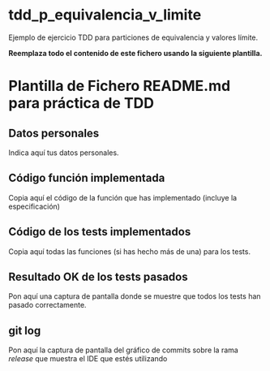 # tdd_p_equivalencia_v_limite

Ejemplo de ejercicio TDD para particiones de equivalencia y valores límite.

**Reemplaza todo el contenido de este fichero usando la siguiente plantilla.**

# Plantilla de Fichero README.md para práctica de TDD

## Datos personales

Indica aquí tus datos personales.

## Código función implementada

Copia aquí el código de la función que has implementado (incluye la especificación)

## Código de los tests implementados

Copia aquí todas las funciones (si has hecho más de una) para los tests.

## Resultado OK de los tests pasados

Pon aquí una captura de pantalla donde se muestre que todos los tests han pasado correctamente.

## git log

Pon aquí la captura de pantalla del gráfico de commits sobre la rama _release_ que muestra el IDE que estés utilizando
